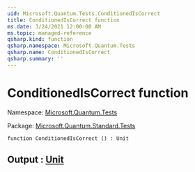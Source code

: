 ```yaml
---
uid: Microsoft.Quantum.Tests.ConditionedIsCorrect
title: ConditionedIsCorrect function
ms.date: 3/24/2021 12:00:00 AM
ms.topic: managed-reference
qsharp.kind: function
qsharp.namespace: Microsoft.Quantum.Tests
qsharp.name: ConditionedIsCorrect
qsharp.summary: ''
---
```


# ConditionedIsCorrect function

Namespace: [Microsoft.Quantum.Tests](xref:Microsoft.Quantum.Tests)

Package: [Microsoft.Quantum.Standard.Tests](https://nuget.org/packages/Microsoft.Quantum.Standard.Tests)




```qsharp
function ConditionedIsCorrect () : Unit
```


## Output : [Unit](xref:microsoft.quantum.lang-ref.unit)

